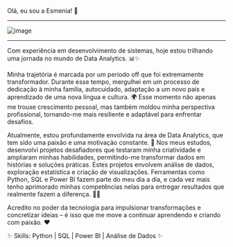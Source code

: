 Olá, eu sou a Esmenia! 🌟

_____________________________________________________________________________________________________________________

![image](https://github.com/user-attachments/assets/6b31a0a1-3bf5-458a-b21c-862a0c068212)

_____________________________________________________________________________________________________________________

Com experiência em desenvolvimento de sistemas, hoje estou trilhando uma jornada no mundo de Data Analytics. 📊✨

Minha trajetória é marcada por um período off que foi extremamente transformador. Durante esse tempo, mergulhei em um processo de dedicação à minha família, autocuidado, adaptação a um novo país e aprendizado de uma nova língua e cultura. 🌍 Esse momento não apenas me trouxe crescimento pessoal, mas também moldou minha perspectiva profissional, tornando-me mais resiliente e adaptável para enfrentar desafios.

Atualmente, estou profundamente envolvida na área de Data Analytics, que tem sido uma paixão e uma motivação constante. 🌈 Nos meus estudos, desenvolvi projetos desafiadores que testaram minha criatividade e ampliaram minhas habilidades, permitindo-me transformar dados em histórias e soluções práticas. Estes projetos envolvem análise de dados, exploração estatística e criação de visualizações. Ferramentas como Python, SQL e Power BI fazem parte do meu dia a dia, e cada vez mais tenho aprimorado minhas competências nelas para entregar resultados que realmente fazem a diferença. 🔄🔬

Acredito no poder da tecnologia para impulsionar transformações e concretizar ideias – é isso que me move a continuar aprendendo e criando com paixão. ❤️

✨ Skills: Python | SQL | Power BI | Análise de Dados ✨

<!---
esmenia-coutinho/esmenia-coutinho is a ✨ special ✨ repository because its `README.md` (this file) appears on your GitHub profile.
You can click the Preview link to take a look at your changes.
--->
